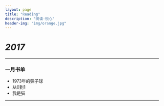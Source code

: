 ```yaml
---
layout: page
title: "Reading"
description: "阅读·悦心"
header-img: "img/orange.jpg"
---
```


# *2017*

---

### 一月书单

* 1973年的弹子球
* 从0到1
* 我是猫

---
